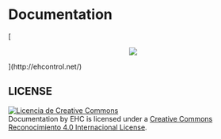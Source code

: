 Documentation
=============
[<div align="center">
<img src="http://ehcontrol.net/images/logo.png">
</div>](http://ehcontrol.net/)

## LICENSE
<a rel="license" href="http://creativecommons.org/licenses/by/4.0/"><img alt="Licencia de Creative Commons" style="border-width:0" src="http://i.creativecommons.org/l/by/4.0/88x31.png" /></a><br /><span xmlns:dct="http://purl.org/dc/terms/" property="dct:title">Documentation</span> by <span xmlns:cc="http://creativecommons.org/ns#" property="cc:attributionName">EHC</span> is licensed under a <a rel="license" href="http://creativecommons.org/licenses/by/4.0/">Creative Commons Reconocimiento 4.0 Internacional License</a>.
